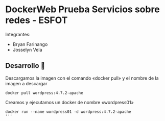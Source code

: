 # DockerWeb Prueba Servicios sobre redes - ESFOT
Integrantes:  
* Bryan Farinango
* Josselyn Vela
## Desarrollo 🚀
Descargamos la imagen con el comando «docker pull» y el nombre de la imagen a descargar
```
docker pull wordpress:4.7.2-apache
```
Creamos y ejecutamos un docker de nombre «wordpress01»
```
docker run --name wordpress01 -d wordpress:4.7.2-apache
'''


          
